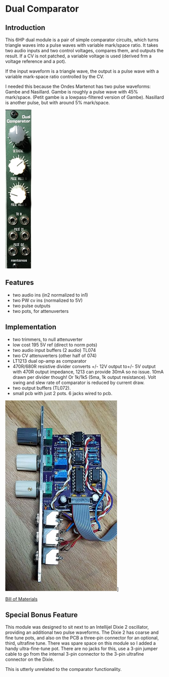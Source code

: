 ﻿# Dual Comparator

## Introduction

This 6HP dual module is a pair of simple comparator circuits, which turns triangle waves into a pulse waves with variable mark/space ratio. It takes two audio inputs and two control voltages, compares them, and outputs the result. If a CV is not patched, a variable voltage is used (derived frm a voltage reference and a pot).

If the input waveform is a triangle wave, the output is a pulse wave with a variable mark-space ratio controlled by the CV.

I needed this because the Ondes Martenot has two pulse waveforms: Gambe and Nasillard.
Gambe is roughly a pulse wave with 45% mark/space. (Petit gambe is a lowpass-filtered version of Gambe).
Nasillard is another pulse, but with around 5% mark/space.

![dual-comparator](panel-500.png)

## Features

- two audio ins (in2 normalized to in1)
- two PW cv ins (normalized to 5V)
- two pulse outputs
- two pots, for attenuverters

## Implementation

- two trimmers, to null attenuverter
- low cost 195 5V ref (direct to norm pots)
- two audio input buffers (2 audio) TL074
- two CV attenuverters (other half of 074)
- LT1213 dual op-amp as comparator
- 470R/680R resistive divider converts +/- 12V output to+/- 5V output with 470R output impedance, 1213 can provide 30mA so no issue. 10mA drawn per divider though! Or 1k/1k5 (5ma, 1k output resistance). Volt swing and slew rate of comparator is reduced by current draw.
- two output buffers (TL072).
- small pcb with just 2 pots. 6 jacks wired to pcb.

![completed module](pcb-600.jpg)]

[Bill of Materials](dual_comparator_BOM.md)

## Special Bonus Feature

This module was designed to sit next to an Intellijel Dixie 2 oscillator, providing an additional two pulse waveforms. The Dixie 2 has coarse and fine tune pots, and also on the PCB a three-pin connector for an optional, third, ultrafine tune. There was spare space on this module so I added a handy ultra-fine-tune pot. There are no jacks for this, use a 3-pin jumper cable to go from the internal 3-pin connector
to the 3-pin ultrafine connector on the Dixie.

This is utterly unrelated to the comparator functionality.

